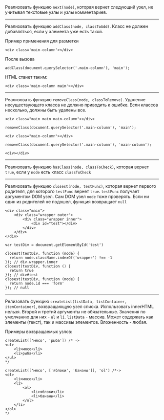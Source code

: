 Реализовать функцию `next(node)`, которая вернет следующий узел, не учитывая текстовые узлы и узлы комментариев.

----------

Реализовать функцию `addClass(node, classToAdd)`. Класс не должен добавляться, если у элемента уже есть такой.

Пример применения для разметки

    <div class='main-column'></div>

После вызова

    addClass(document.querySelector('.main-column'), 'main');

HTML станет таким:

    <div class='main-column main'></div>

----------

Реализовать функцию `removeClass(node, classToRemove)`. Удаление несуществующего класса не должно приводить к ошибке. Если классов несколько, должны быть удалены все.

    <div class="main main main-column"></div>
> 

    removeClass(document.querySelector('.main-column'), 'main');
> 

    <div class="main-column"></div>
> 

    removeClass(document.querySelector('.main-column'), 'main-column');
> 

    <div></div>

----------

Реализовать функцию `hasClass(node, classToCheck)`, которая вернет `true`, если у `node` есть класс `classToCheck`

----------

Реализовать функцию `closest(node, testFunc)`, которая вернет первого родителя, для которого `testFunc` вернет `true`. `testFunc` получает аргументом DOM узел. Сам DOM узел `node` тоже проверять. Если ни один из родителей не подошел, функция возвращает `null`

    <div class="main">
    	<div class="wrapper outer">
    		<div class="wrapper inner">
    			<div id="test"></div>
    		</div>
    	</div>
    </div>
> 

    var testDiv = document.getElementById('test')
     
    closest(testDiv, function (node) {
      return node.className.indexOf('wrapper') !== -1
    }); // div.wrapper.inner 
    closest(testDiv, function () {
      return true
    }); // div#test 
    closest(testDiv, function (node) {
      return node.id === 'form'
    }); // null

----------

Релизовать функцию `createList(listData, listContainer, itemContainer)`, возвращающую узел списка. Использовать innerHTML нельзя. Второй и третий аргументы не обязательные. Значения по умолчанию для них - `ul` и `li`. `listData` - массив. Может содержать как элементы (текст), так и массивы элементов. Вложенность - любая.

Примеры возвращаемых узлов:

    createList(['мясо', 'рыба']) /* ->
    <ul>
    	<li>мясо</li>
    	<li>рыба</li>
    </ul>
    */
> 

    createList(['мясо', ['яблоки', 'бананы']], 'ol') /*->
    <ol>
    	<li>мясо</li>
    	<li>
    		<ol>
    			<li>яблоки</li>
    			<li>бананы</li>
    		</ol>
    	</li>
    </ol>
    */